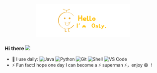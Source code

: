 <p align="center"><a  target="_Blank"><img width="60%" src="https://github.com/OnlyOnlyOne/OnlyOnlyOne/blob/main/title.png" /></a></p>

### Hi there <img src="https://codingnbb.com/images/wavehand.gif" width="25px"> 



- 🚀 I use daily:
  ![Java](https://img.shields.io/badge/-java-3f4441?style=plastic&logo=java)
  ![Python](https://img.shields.io/badge/-Python-8fcfd1?style=plastic&logo=Python)
  ![Git](https://img.shields.io/badge/-Git-black?style=plastic&logo=git)
  ![Shell](https://img.shields.io/badge/-Shell-blasck?style=plastic&logo=Shell)
  ![VS Code](https://img.shields.io/badge/-VS%20Code-007ACC?style=plastic&logo=visual-studio-code)
- ⚡ Fun fact:I hope one day I can become a ⚡ superman ⚡，enjoy 😄 ！



